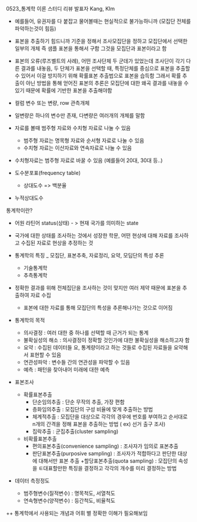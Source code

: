 0523_통계학 이론 스터디 리뷰 발표자 Kang, KIm

- 예를들어, 유권자를 다 붙잡고 물어볼때는 현실적으로 불가능하니까 (모집단 전체를 파악하는것이 힘듬)

- 표본을 추출하기 힘드니까 기준을 정해서 조사모집단을 정하고 모집단에서 선택한 일부의 개체 즉 샘플 표본을 통해서 구함 그것을 모집단과 표본이라고 함

- 표본의 오류(루즈벨트의 사례), 어떤 조사단체 두 군데가 있었는데 조사단이 각기 다른 결과를 내놓음, 두 단체가 표본을 선택할 때, 특정단체를 중심으로 표본을 추출할 수 있어서 이걸 방지하기 위해 확률표본 추출법으로 표본을 습득함 그래서 확률 추출이 아닌 방법을 통해 얻어진 표본의 추론은 모집단에 대한 왜곡 결과를 내놓을 수 있기 때문에 확률에 기반한 표본을 추출해야함 

- 컬럼 변수 또는 변량, row 관측개체 
- 일변량은 하나의 변수만 존재, 다변량은 여러개의 개체를 말함

- 자료를 볼때 범주형 자료와 수치형 자료로 나눌 수 있음
	- 범주형 자료는 명목형 자료와 순서형 자료로 나눌 수 있음
	- 수치형 자료는 이산자료와 연속자료로 나눌 수 있음

- 수치형자료는 범주형 자료로 바꿀 수 있음 (예를들어 20대, 30대 등..)

- 도수분포표(frequency table)
	+ 상대도수 => 백분율

- 누적상대도수

통계학이란?
- 어원 라틴어 status(상태) - > 현재 국가를 의미하는 state
- 국가에 대한 상태를 조사하는 것에서 성장한 학문, 어떤 현상에 대해 자료를 조사하고 수집된 자료로 현상을 추정하는 것 
- 통계학의 특징 _ 모집단, 표본추축, 자료정리, 요약, 모딥단의 특성 추론
	+ 기술통계학
	+ 추측통계학
- 정확한 결과를 위해 전체집단을 조사하는 것이 맞지만 여러 제약 때문에 표본을 추출하여 자료 수집
	+ 표본에 대한 자료를 통해 모집단의 특성을 추론해나가는 것으로 이어짐

- 통계학의 목적
	+ 의사결정 : 여러 대한 중 하나를 선택할 때 근거가 되는 통계
	+ 불확실성의 해소 : 의사결정이 정확할 것인가에 대한 불확실성을 해소하고자 함
	+ 요약 : 수집된 데이터들 요, 통계량이라고 하는 것들로 수집된 자료들을 요약해서 표현할 수 있음
	+ 연관성파악 : 변수들 간의 연관성을 파악할 수 있음
	+ 예측 : 패턴을 찾아내어 미래에 대한 예측

- 표본조사
	+ 확률표본추출
		+ 단순임의추출 : 단순 무작의 추출, 가장 편함
		+ 층화임의추출 : 모집단의 구성 비율에 맞게 추출하는 방법
		+ 체계적추출 : 모집단을 대상으로 각각의 경우에 번호를 부여하고 순서대로 n개의 간격을 정해 표본을 추출하는 방법 ( ex) 선거 출구 조사)
		+ 집락추출 : 군집추출(cluster sampling)
	+ 비확률표본추출
		+ 편의표본추출(convenience sampling) : 조사자가 임의로 표본추출
		+ 판단표본추출(purposive sampling) : 조사자가 적합하다고 판단한 대상에 대해서만 표본 추출
		+할당표본추출(quota sampling) : 모집단의 속성을 ㅌ대표할만한 특징을 결정하고 각각의 개수를 미리 결정하는 방법


- 데이터 측정정도
	+ 범주형변수(질적변수) : 명목척도, 서열척도
	+ 연속형변수(양적변수) : 등간척도, 비율척도




++ 통계학에서 사용되는 개념과 어휘 별 정확한 이해가 필요해보임
